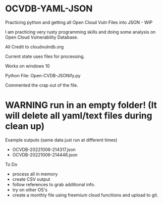 # OCVDB-YAML-JSON
Practicing python and getting all Open Cloud Vuln Files into JSON - WIP

I am practicing very rusty programming skills and doing some analysis on Open Cloud Vulnerability Database. 

All Credit to cloudvulndb.org

Current state uses files for processing.

Works on windows 10 

Python File: Open-CVDB-JSONify.py

Commented the crap out of the file.

# WARNING run in an empty folder! (It will delete all yaml/text files during clean up)

Example outputs (same data just run at different times)
- OCVDB-20221006-214317.json
- OCVDB-20221006-214446.json

To Do
- process all in memory
- create CSV output
- follow references to grab additional info.
- try on other OS's
- create a monthly file using freemium cloud funcitions and upload to git.

